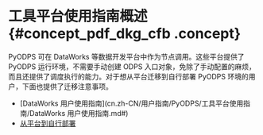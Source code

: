 # 工具平台使用指南概述 {#concept_pdf_dkg_cfb .concept}

PyODPS 可在 DataWorks 等数据开发平台中作为节点调用。这些平台提供了 PyODPS 运行环境，不需要手动创建 ODPS 入口对象，免除了手动配置的麻烦，而且还提供了调度执行的能力。对于想从平台迁移到自行部署 PyODPS 环境的用户，下面也提供了迁移注意事项。

-   [DataWorks 用户使用指南](cn.zh-CN/用户指南/PyODPS/工具平台使用指南/DataWorks 用户使用指南.md#)
-   [从平台到自行部署](cn.zh-CN/用户指南/PyODPS/工具平台使用指南/从平台到自行部署.md#)


